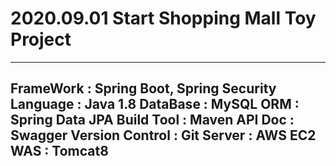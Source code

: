 2020.09.01 Start
Shopping Mall Toy Project
=========================
---------------------------------------------
FrameWork : Spring Boot, Spring Security
Language : Java 1.8
DataBase : MySQL
ORM : Spring Data JPA
Build Tool : Maven
API Doc : Swagger
Version Control : Git
Server : AWS EC2
WAS : Tomcat8
---------------------------------------------
